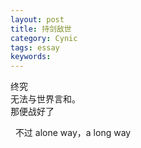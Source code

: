 ```yaml
---
layout: post
title: 持剑敌世
category: Cynic
tags: essay
keywords: 
---
```




终究  
无法与世界言和。  
那便战好了  



  
  
不过 alone way，a long way
